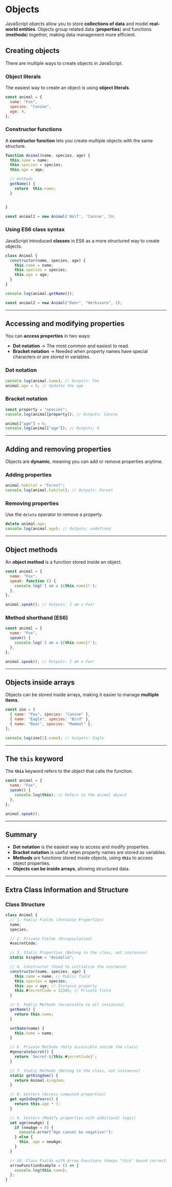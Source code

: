 # Objects

JavaScript objects allow you to store **collections of data** and model **real-world entities**. Objects group related data (**properties**) and functions (**methods**) together, making data management more efficient.

## Creating objects

There are multiple ways to create objects in JavaScript.

### Object literals

The easiest way to create an object is using **object literals**.

```js
const animal = {
  name: "Fox",
  species: "Canine",
  age: 4,
};
```

### Constructor functions

A **constructor function** lets you create multiple objects with the same structure.

```js
function Animal(name, species, age) {
  this.name = name;
  this.species = species;
  this.age = age;

  // methods
  getName() {
    return  this.name;
  }


}

const animal1 = new Animal('Wolf', 'Canine', 5);
```

### Using ES6 class syntax

JavaScript introduced **classes** in ES6 as a more structured way to create objects.

```js
class Animal {
  constructor(name, species, age) {
    this.name = name;
    this.species = species;
    this.age = age;
  }
}

console.log(animal.getName());

const animal2 = new Animal("Deer", "Herbivore", 2);
```

---

## Accessing and modifying properties

You can **access properties** in two ways:

- **Dot notation** → The most common and easiest to read.
- **Bracket notation** → Needed when property names have special characters or are stored in variables.

### Dot notation

```js
console.log(animal.name); // Outputs: Fox
animal.age = 5; // Updates the age
```

### Bracket notation

```js
const property = "species";
console.log(animal[property]); // Outputs: Canine

animal["age"] = 6;
console.log(animal["age"]); // Outputs: 6
```

---

## Adding and removing properties

Objects are **dynamic**, meaning you can add or remove properties anytime.

### Adding properties

```js
animal.habitat = "Forest";
console.log(animal.habitat); // Outputs: Forest
```

### Removing properties

Use the `delete` operator to remove a property.

```js
delete animal.age;
console.log(animal.age); // Outputs: undefined
```

---

## Object methods

An **object method** is a function stored inside an object.

```js
const animal = {
  name: "Fox",
  speak: function () {
    console.log(`I am a ${this.name}!`);
  },
};

animal.speak(); // Outputs: I am a Fox!
```

### Method shorthand (ES6)

```js
const animal = {
  name: "Fox",
  speak() {
    console.log(`I am a ${this.name}!`);
  },
};

animal.speak(); // Outputs: I am a Fox!
```

---

## Objects inside arrays

Objects can be stored inside arrays, making it easier to manage **multiple items**.

```js
const zoo = [
  { name: "Fox", species: "Canine" },
  { name: "Eagle", species: "Bird" },
  { name: "Bear", species: "Mammal" },
];

console.log(zoo[1].name); // Outputs: Eagle
```

---

## The `this` keyword

The **`this`** keyword refers to the object that calls the function.

```js
const animal = {
  name: "Fox",
  speak() {
    console.log(this); // Refers to the animal object
  },
};

animal.speak();
```

---

## Summary

- **Dot notation** is the easiest way to access and modify properties.
- **Bracket notation** is useful when property names are stored as variables.
- **Methods** are functions stored inside objects, using **`this`** to access object properties.
- **Objects can be inside arrays**, allowing structured data.

---

## Extra Class Information and Structure

### Class Structure

```js
class Animal {
  // 1. Public Fields (Instance Properties)
  name;
  species;

  // 2. Private Fields (Encapsulation)
  #secretCode;

  // 3. Static Properties (Belong to the class, not instances)
  static kingdom = "Animalia";

  // 4. Constructor (Used to initialize the instance)
  constructor(name, species, age) {
    this.name = name; // Public field
    this.species = species;
    this.age = age; // Instance property
    this.#secretCode = 12345; // Private field
  }

  // 5. Public Methods (Accessible to all instances)
  getName() {
    return this.name;
  }

  setName(name) {
    this.name = name;
  }

  // 6. Private Methods (Only accessible inside the class)
  #generateSecret() {
    return `Secret-${this.#secretCode}`;
  }

  // 7. Static Methods (Belong to the class, not instances)
  static getKingdom() {
    return Animal.kingdom;
  }

  // 8. Getters (Access computed properties)
  get ageInDogYears() {
    return this.age * 7;
  }

  // 9. Setters (Modify properties with additional logic)
  set age(newAge) {
    if (newAge < 0) {
      console.error("Age cannot be negative!");
    } else {
      this._age = newAge;
    }
  }

  // 10. Class Fields with Arrow Functions (Keeps "this" bound correctly)
  arrowFunctionExample = () => {
    console.log(this.name);
  };
}
```
